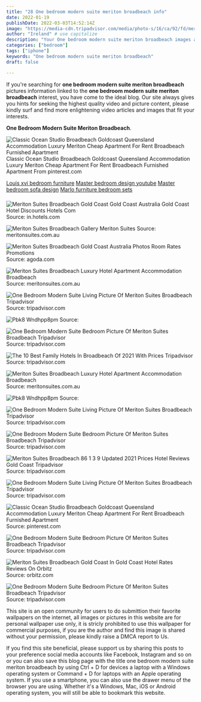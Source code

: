 ```yaml
---
title: "28 One bedroom modern suite meriton broadbeach info"
date: 2022-01-19
publishDate: 2022-03-03T14:52:14Z
image: "https://media-cdn.tripadvisor.com/media/photo-s/16/ca/92/fd/meriton-suites-broadbeach.jpg"
author: "Ireland" # use capitalize
description: "Your One bedroom modern suite meriton broadbeach images are available. One bedroom modern suite meriton broadbeach are a topic that is being searched for and liked by netizens now. You can Download the One bedroom modern suite meriton broadbeach files here. Find and Download all free photos."
categories: ["bedroom"]
tags: ["iphone"]
keywords: "One bedroom modern suite meriton broadbeach"
draft: false

---
```


If you're searching for **one bedroom modern suite meriton broadbeach** pictures information linked to the **one bedroom modern suite meriton broadbeach** interest, you have come to the ideal  blog.  Our site always  gives you  hints  for seeking  the highest  quality video and picture  content, please kindly surf and find more enlightening video articles and images  that fit your interests.

**One Bedroom Modern Suite Meriton Broadbeach**. 

![Classic Ocean Studio Broadbeach Goldcoast Queensland Accommodation Luxury Meriton Cheap Apartment For Rent Broadbeach Furnished Apartment](https://i.pinimg.com/736x/bc/97/db/bc97db6e49e69d0cb81678d057770ef1--serviced-apartments-gold-coast.jpg "Classic Ocean Studio Broadbeach Goldcoast Queensland Accommodation Luxury Meriton Cheap Apartment For Rent Broadbeach Furnished Apartment")
Classic Ocean Studio Broadbeach Goldcoast Queensland Accommodation Luxury Meriton Cheap Apartment For Rent Broadbeach Furnished Apartment From pinterest.com

[Louis xvi bedroom furniture](/louis-xvi-bedroom-furniture/)
[Master bedroom design youtube](/master-bedroom-design-youtube/)
[Master bedroom sofa design](/master-bedroom-sofa-design/)
[Marlo furniture bedroom sets](/marlo-furniture-bedroom-sets/)



### 

 


![Meriton Suites Broadbeach Gold Coast Gold Coast Australia Gold Coast Hotel Discounts Hotels Com](https://exp.cdn-hotels.com/hotels/15000000/14730000/14728500/14728472/9e28c82a_z.jpg?impolicy=fcrop&amp;w=500&amp;h=333&amp;q=medium "Meriton Suites Broadbeach Gold Coast Gold Coast Australia Gold Coast Hotel Discounts Hotels Com")
Source: in.hotels.com

 

![Meriton Suites Broadbeach Gallery Meriton Suites](https://s3-ap-southeast-2.amazonaws.com/media.meritonsuites.com.au/wp-content/uploads/2019/10/04170314/IMG_4211-r2.jpg "Meriton Suites Broadbeach Gallery Meriton Suites")
Source: meritonsuites.com.au

 

![Meriton Suites Broadbeach Gold Coast Australia Photos Room Rates Promotions](https://pix10.agoda.net/hotelImages/8707179/-1/a79083c8ef71318abfeef988d31aeb56.jpg?s=1024x768 "Meriton Suites Broadbeach Gold Coast Australia Photos Room Rates Promotions")
Source: agoda.com

 

![Meriton Suites Broadbeach Luxury Hotel Apartment Accommodation Broadbeach](https://s3-ap-southeast-2.amazonaws.com/media.meritonsuites.com.au/wp-content/uploads/2017/06/09005733/IMG_4133-r1.jpg "Meriton Suites Broadbeach Luxury Hotel Apartment Accommodation Broadbeach")
Source: meritonsuites.com.au

 

![One Bedroom Modern Suite Living Picture Of Meriton Suites Broadbeach Tripadvisor](https://media-cdn.tripadvisor.com/media/photo-s/16/ca/34/c6/meriton-suites-broadbeach.jpg "One Bedroom Modern Suite Living Picture Of Meriton Suites Broadbeach Tripadvisor")
Source: tripadvisor.com

 

![Pbk8 Wndhpp8pm](https://www.kayak.com/rimg/himg/39/9d/81/revato-1643-12722828-859686.jpg?width=720&amp;height=576&amp;crop=true "Pbk8 Wndhpp8pm")
Source: 

 

![One Bedroom Modern Suite Bedroom Picture Of Meriton Suites Broadbeach Tripadvisor](https://media-cdn.tripadvisor.com/media/photo-s/0e/4e/98/c4/three-bedroom-ocean-suite.jpg "One Bedroom Modern Suite Bedroom Picture Of Meriton Suites Broadbeach Tripadvisor")
Source: tripadvisor.com

 

![The 10 Best Family Hotels In Broadbeach Of 2021 With Prices Tripadvisor](https://media-cdn.tripadvisor.com/media/photo-s/1c/b3/0f/82/hotel-exterior.jpg "The 10 Best Family Hotels In Broadbeach Of 2021 With Prices Tripadvisor")
Source: tripadvisor.com

 

![Meriton Suites Broadbeach Luxury Hotel Apartment Accommodation Broadbeach](https://s3-ap-southeast-2.amazonaws.com/media.meritonsuites.com.au/wp-content/uploads/2017/06/26013123/meriton-broadbeach-9.jpg "Meriton Suites Broadbeach Luxury Hotel Apartment Accommodation Broadbeach")
Source: meritonsuites.com.au

 

![Pbk8 Wndhpp8pm](https://content.r9cdn.net/rimg/himg/39/9d/81/revato-1643-12722573-543125.jpg?width=1200&amp;height=630&amp;crop=true "Pbk8 Wndhpp8pm")
Source: 

 

![One Bedroom Modern Suite Living Picture Of Meriton Suites Broadbeach Tripadvisor](https://media-cdn.tripadvisor.com/media/photo-s/16/ca/7a/21/meriton-suites-broadbeach.jpg "One Bedroom Modern Suite Living Picture Of Meriton Suites Broadbeach Tripadvisor")
Source: tripadvisor.com

 

![One Bedroom Modern Suite Bedroom Picture Of Meriton Suites Broadbeach Tripadvisor](https://media-cdn.tripadvisor.com/media/photo-s/16/ca/79/70/meriton-suites-broadbeach.jpg "One Bedroom Modern Suite Bedroom Picture Of Meriton Suites Broadbeach Tripadvisor")
Source: tripadvisor.com

 

![Meriton Suites Broadbeach 86 1 3 9 Updated 2021 Prices Hotel Reviews Gold Coast Tripadvisor](https://media-cdn.tripadvisor.com/media/photo-s/13/ec/fe/84/meriton-suites-broadbeach.jpg "Meriton Suites Broadbeach 86 1 3 9 Updated 2021 Prices Hotel Reviews Gold Coast Tripadvisor")
Source: tripadvisor.com

 

![One Bedroom Modern Suite Living Picture Of Meriton Suites Broadbeach Tripadvisor](https://media-cdn.tripadvisor.com/media/photo-m/1280/16/34/f9/27/meriton-suites-broadbeach.jpg "One Bedroom Modern Suite Living Picture Of Meriton Suites Broadbeach Tripadvisor")
Source: tripadvisor.com

 

![Classic Ocean Studio Broadbeach Goldcoast Queensland Accommodation Luxury Meriton Cheap Apartment For Rent Broadbeach Furnished Apartment](https://i.pinimg.com/736x/bc/97/db/bc97db6e49e69d0cb81678d057770ef1--serviced-apartments-gold-coast.jpg "Classic Ocean Studio Broadbeach Goldcoast Queensland Accommodation Luxury Meriton Cheap Apartment For Rent Broadbeach Furnished Apartment")
Source: pinterest.com

 

![One Bedroom Modern Suite Bedroom Picture Of Meriton Suites Broadbeach Tripadvisor](https://media-cdn.tripadvisor.com/media/photo-s/0f/a5/14/06/ocean-suite-with-2-bedrooms.jpg "One Bedroom Modern Suite Bedroom Picture Of Meriton Suites Broadbeach Tripadvisor")
Source: tripadvisor.com

 

![Meriton Suites Broadbeach Gold Coast In Gold Coast Hotel Rates Reviews On Orbitz](https://images.trvl-media.com/hotels/15000000/14730000/14728500/14728472/6d37abf0_z.jpg "Meriton Suites Broadbeach Gold Coast In Gold Coast Hotel Rates Reviews On Orbitz")
Source: orbitz.com

 

![One Bedroom Modern Suite Bedroom Picture Of Meriton Suites Broadbeach Tripadvisor](https://media-cdn.tripadvisor.com/media/photo-s/16/ca/92/fd/meriton-suites-broadbeach.jpg "One Bedroom Modern Suite Bedroom Picture Of Meriton Suites Broadbeach Tripadvisor")
Source: tripadvisor.com

 

This site is an open community for users to do submittion their favorite wallpapers on the internet, all images or pictures in this website are for personal wallpaper use only, it is stricly prohibited to use this wallpaper for commercial purposes, if you are the author and find this image is shared without your permission, please kindly raise a DMCA report to Us.

If you find this site beneficial, please support us by sharing this posts to your preference social media accounts like Facebook, Instagram and so on or you can also save this blog page with the title one bedroom modern suite meriton broadbeach by using Ctrl + D for devices a laptop with a Windows operating system or Command + D for laptops with an Apple operating system. If you use a smartphone, you can also use the drawer menu of the browser you are using. Whether it's a Windows, Mac, iOS or Android operating system, you will still be able to bookmark this website.
